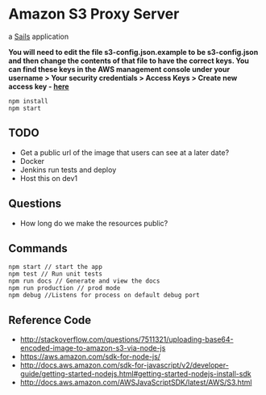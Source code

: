 # Amazon S3 Proxy Server

a [Sails](http://sailsjs.com) application

**You will need to edit the file s3-config.json.example to be s3-config.json and then change the contents of that file to have the correct keys. You can find these keys in the AWS management console under your username > Your security credentials > Access Keys > Create new access key - [here](https://console.aws.amazon.com/iam/home?region=us-east-1#/security_credential)**

```
npm install
npm start
```

## TODO

- Get a public url of the image that users can see at a later date?
- Docker
- Jenkins run tests and deploy
- Host this on dev1

## Questions

- How long do we make the resources public?

## Commands

```
npm start // start the app
npm test // Run unit tests
npm run docs // Generate and view the docs
npm run production // prod mode
npm debug //Listens for process on default debug port
```

## Reference Code

- <http://stackoverflow.com/questions/7511321/uploading-base64-encoded-image-to-amazon-s3-via-node-js>
- <https://aws.amazon.com/sdk-for-node-js/>
- <http://docs.aws.amazon.com/sdk-for-javascript/v2/developer-guide/getting-started-nodejs.html#getting-started-nodejs-install-sdk>
- <http://docs.aws.amazon.com/AWSJavaScriptSDK/latest/AWS/S3.html>
